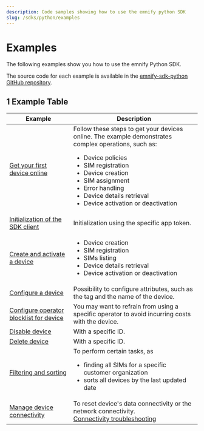 ```yaml
---
description: Code samples showing how to use the emnify python SDK
slug: /sdks/python/examples
---
```


# Examples

The following examples show you how to use the emnify Python SDK. 

The source code for each example is available in the [emnify-sdk-python GitHub repository](https://github.com/emnify/emnify-sdk-python/tree/main/docs/examples).

## 1 Example Table

| Example                             | Description  |
|---|---|
| [Get your first device online](https://github.com/emnify/emnify-sdk-python/blob/main/docs/examples/mass_sim_activation.py)     |   Follow these steps to get your devices online. The example demonstrates complex operations, such as: <ul><li>Device policies</li><li>SIM registration</li><li>Device creation</li><li>SIM assignment</li><li>Error handling</li><li>Device details retrieval</li><li>Device activation or deactivation</li></ul>|
| [Initialization of the SDK client](https://github.com/emnify/emnify-sdk-python/blob/main/docs/examples/device_lifecycle_management.py) |        Initialization using the specific app token.      |
| [Create and activate a device](https://github.com/emnify/emnify-sdk-python/blob/main/docs/examples/device_lifecycle_management.py)    |   <ul><li>Device creation</li><li>SIM registration</li><li>SIMs listing</li><li>Device details retrieval</li><li>Device activation or deactivation</li></ul> |
| [Configure a device](https://github.com/emnify/emnify-sdk-python/blob/main/docs/examples/device_lifecycle_management.py)               |        Possibility to configure attributes, such as the tag and the name of the device.       |
| [Configure operator blocklist for device](https://github.com/emnify/emnify-sdk-python/blob/main/docs/examples/device_lifecycle_management.py) |  You may want to refrain from using a specific operator to avoid incurring costs with the device.  |
| [Disable device](https://github.com/emnify/emnify-sdk-python/blob/main/docs/examples/device_lifecycle_management.py) |  With a specific ID. |
| [Delete device](https://github.com/emnify/emnify-sdk-python/blob/main/docs/examples/device_lifecycle_management.py)  |  With a specific ID.  |
| [Filtering and sorting](https://github.com/emnify/emnify-sdk-python/blob/main/docs/examples/filtering_and_sorting.py) | To perform certain tasks, as  <ul><li>finding all SIMs for a specific customer organization</li><li>sorts all devices by the last updated date</li></ul>    |
| [Manage device connectivity](https://github.com/emnify/emnify-sdk-python/blob/main/docs/examples/device_lifecycle_management.py)  | To reset device's data connectivity or the network connectivity. <br /> [Connectivity troubleshooting](https://www.emnify.com/developer-blog/5-ways-to-detect-and-solve-connectivity-issues#network-events) |
